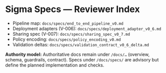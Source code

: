 # Sigma Specs — Reviewer Index

- Pipeline map: `docs/specs/end_to_end_pipeline_v0.md`
- Deployment adapters (V-006): `docs/specs/deployment_adapter_v0_6.md`
- Sharing spec (V-007): `docs/specs/sharing_spec_v0_7.md`
- Policy encoding: `docs/specs/policy_encoding_v0.md`
- Validation deltas: `docs/specs/validation_contract_v0_6_delta.md`

**Authority model:** Authoritative docs remain under `/docs/…` (overview, schema, guardrails, contract). Specs under `/docs/specs/` are advisory but define the planned implementation and checks.